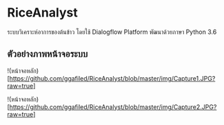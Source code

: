 # RiceAnalyst
ระบบวิเคราะห์อาการของต้นข้าว โดยใช้ Dialogflow Platform พัฒนาด้วยภาษา Python 3.6

## ตัวอย่างภาพหน้าจอระบบ
!(หน้าจอหลัก)[https://github.com/ggafiled/RiceAnalyst/blob/master/img/Capture1.JPG?raw=true]

!(หน้าจอหลัก)[https://github.com/ggafiled/RiceAnalyst/blob/master/img/Capture2.JPG?raw=true]

